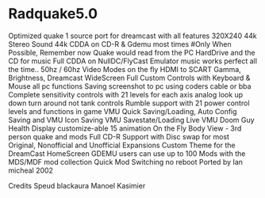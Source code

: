 # Radquake5.0
Optimized quake 1 source port for dreamcast with all features
320X240
44k Stereo Sound
44k CDDA on CD-R & Gdemu most times
#Only When Possible, Remember now Quake would read from the PC HardDrive and the CD for music
Full CDDA on NullDC/FlyCast Emulator music works perfect all the time..
50hz / 60hz Video Modes on the fly HDMI to SCART
Gamma, Brightness, Dreamcast WideScreen
Full Custom Controls with Keyboard & Mouse all pc functions
Saving screenshot to pc using coders cable or bba
Complete sensitivity controls with 21 levels for each axis analog look up down turn around not tank controls
Rumble support with 21 power control levels and functions in game
VMU Quick Saving/Loading, Auto Config Saving and VMU Icon Saving
VMU Savestate/Loading
Live VMU Doom Guy Health Display customize-able 15 animation
On the Fly Body View - 3rd person quake and mods
Full CD-R Support with Disc swap for most Original, Nonofficial and Unofficial Expansions
Custom Theme for the DreamCast HomeScreen
GDEMU users can use up to 100 Mods with the MDS/MDF mod collection
Quick Mod Switching no reboot
Ported by Ian micheal 2002

Credits  Speud blackaura Manoel Kasimier
